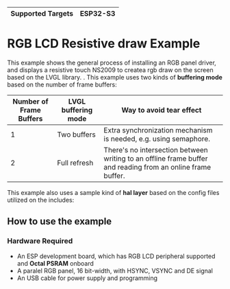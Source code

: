 | Supported Targets | ESP32-S3 |
| ----------------- | -------- |

# RGB LCD Resistive draw Example


This example shows the general process of installing an RGB panel driver, and displays a resistive touch NS2009 to createa rgb draw on the screen based on the LVGL library. . This example uses two kinds of **buffering mode** based on the number of frame buffers:

| Number of Frame Buffers | LVGL buffering mode | Way to avoid tear effect                                                                                    |
|-------------------------|---------------------|-------------------------------------------------------------------------------------------------------------|
| 1                       | Two buffers         | Extra synchronization mechanism is needed, e.g. using semaphore.                                            |
| 2                       | Full refresh        | There's no intersection between writing to an offline frame buffer and reading from an online frame buffer. |

This example also uses a sample kind of **hal layer** based on the config files utilized on the includes:

## How to use the example

### Hardware Required

* An ESP development board, which has RGB LCD peripheral supported and **Octal PSRAM** onboard
* A paralel RGB panel, 16 bit-width, with HSYNC, VSYNC and DE signal
* An USB cable for power supply and programming
